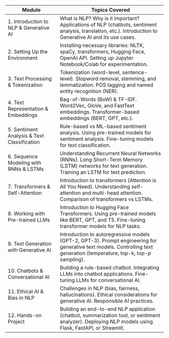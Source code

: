 
| Module                                      | Topics Covered                                                                                                                                                         |
| ------------------------------------------- | ---------------------------------------------------------------------------------------------------------------------------------------------------------------------- |
| 1. Introduction to NLP & Generative AI      | What is NLP? Why is it important? Applications of NLP (chatbots, sentiment analysis, translation, etc.). Introduction to Generative AI and its use cases.              |
| 2. Setting Up the Environment               | Installing necessary libraries: NLTK, spaCy, transformers, Hugging Face, OpenAI API. Setting up Jupyter Notebook/Colab for experimentation.                            |
| 3. Text Processing & Tokenization           | Tokenization (word-level, sentence-level). Stopword removal, stemming, and lemmatization. POS tagging and named entity recognition (NER).                              |
| 4. Text Representation & Embeddings         | Bag-of-Words (BoW) & TF-IDF. Word2Vec, GloVe, and FastText embeddings. Transformer-based embeddings (BERT, GPT, etc.).                                                 |
| 5. Sentiment Analysis & Text Classification | Rule-based vs ML-based sentiment analysis. Using pre-trained models for sentiment analysis. Fine-tuning models for text classification.                                |
| 6. Sequence Modeling with RNNs & LSTMs      | Understanding Recurrent Neural Networks (RNNs). Long Short-Term Memory (LSTM) networks for text generation. Training an LSTM for text prediction.                      |
| 7. Transformers & Self-Attention            | Introduction to transformers (Attention is All You Need). Understanding self-attention and multi-head attention. Comparison of transformers vs LSTMs.                  |
| 8. Working with Pre-trained LLMs            | Introduction to Hugging Face Transformers. Using pre-trained models like BERT, GPT, and T5. Fine-tuning transformer models for NLP tasks.                              |
| 9. Text Generation with Generative AI       | Introduction to autoregressive models (GPT-2, GPT-3). Prompt engineering for generative text models. Controlling text generation (temperature, top-k, top-p sampling). |
| 10. Chatbots & Conversational AI            | Building a rule-based chatbot. Integrating LLMs into chatbot applications. Fine-tuning LLMs for conversational AI.                                                     |
| 11. Ethical AI & Bias in NLP                | Challenges in NLP (bias, fairness, hallucinations). Ethical considerations for generative AI. Responsible AI practices.                                                |
| 12. Hands-on Project                        | Building an end-to-end NLP application (chatbot, summarization tool, or sentiment analyzer). Deploying NLP models using Flask, FastAPI, or Streamlit.                  |
